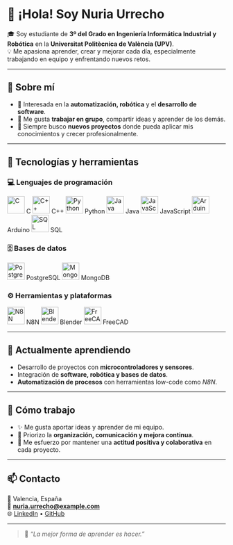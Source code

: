 # 👋 ¡Hola! Soy **Nuria Urrecho**

🎓 Soy estudiante de **3º del Grado en Ingeniería Informática Industrial y Robótica** en la **Universitat Politècnica de València (UPV)**.  
💡 Me apasiona aprender, crear y mejorar cada día, especialmente trabajando en equipo y enfrentando nuevos retos.

---

## 🧠 Sobre mí

- 🤖 Interesada en la **automatización, robótica** y el **desarrollo de software**.  
- 💬 Me gusta **trabajar en grupo**, compartir ideas y aprender de los demás.  
- 🚀 Siempre busco **nuevos proyectos** donde pueda aplicar mis conocimientos y crecer profesionalmente.  

---

## 🧩 Tecnologías y herramientas

### 💻 Lenguajes de programación
<p align="left">
  <img src="https://cdn.jsdelivr.net/gh/devicons/devicon/icons/c/c-original.svg" alt="C" width="40" height="40"/> C  
  <img src="https://cdn.jsdelivr.net/gh/devicons/devicon/icons/cplusplus/cplusplus-original.svg" alt="C++" width="40" height="40"/> C++  
  <img src="https://cdn.jsdelivr.net/gh/devicons/devicon/icons/python/python-original.svg" alt="Python" width="40" height="40"/> Python  
  <img src="https://cdn.jsdelivr.net/gh/devicons/devicon/icons/java/java-original.svg" alt="Java" width="40" height="40"/> Java  
  <img src="https://cdn.jsdelivr.net/gh/devicons/devicon/icons/javascript/javascript-original.svg" alt="JavaScript" width="40" height="40"/> JavaScript  
  <img src="https://cdn.jsdelivr.net/gh/devicons/devicon/icons/arduino/arduino-original.svg" alt="Arduino" width="40" height="40"/> Arduino  
  <img src="https://cdn.jsdelivr.net/gh/devicons/devicon/icons/sqlite/sqlite-original.svg" alt="SQL" width="40" height="40"/> SQL  
</p>

### 🗄️ Bases de datos
<p align="left">
  <img src="https://cdn.jsdelivr.net/gh/devicons/devicon/icons/postgresql/postgresql-original.svg" alt="PostgreSQL" width="40" height="40"/> PostgreSQL  
  <img src="https://cdn.jsdelivr.net/gh/devicons/devicon/icons/mongodb/mongodb-original.svg" alt="MongoDB" width="40" height="40"/> MongoDB  
</p>

### ⚙️ Herramientas y plataformas
<p align="left">
  <img src="https://n8n.io/favicon.ico" alt="N8N" width="40" height="40"/> N8N  
  <img src="https://cdn.jsdelivr.net/gh/devicons/devicon/icons/blender/blender-original.svg" alt="Blender" width="40" height="40"/> Blender  
  <img src="https://upload.wikimedia.org/wikipedia/commons/3/3a/FreeCAD-logo.svg" alt="FreeCAD" width="40" height="40"/> FreeCAD  
</p>

---

## 🌱 Actualmente aprendiendo

- Desarrollo de proyectos con **microcontroladores y sensores**.  
- Integración de **software, robótica y bases de datos**.  
- **Automatización de procesos** con herramientas low-code como *N8N*.  

---

## 🤝 Cómo trabajo

- ✨ Me gusta aportar ideas y aprender de mi equipo.  
- 🧩 Priorizo la **organización, comunicación y mejora continua**.  
- 💪 Me esfuerzo por mantener una **actitud positiva y colaborativa** en cada proyecto.  

---

## 📫 Contacto

📍 Valencia, España  
📧 **nuria.urrecho@example.com**  
🌐 [LinkedIn](https://www.linkedin.com/) • [GitHub](https://github.com/nuriaurrecho)

---

> 💬 *“La mejor forma de aprender es hacer.”*

